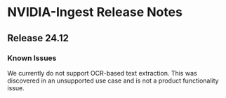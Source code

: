 # NVIDIA-Ingest Release Notes

## Release 24.12

### Known Issues

 We currently do not support OCR-based text extraction. This was discovered in an unsupported use case and is not a product functionality issue.
